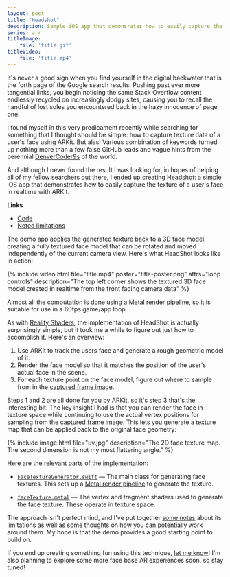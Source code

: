 ```yaml
---
layout: post
title: "Headshot"
description: Sample iOS app that demonsrates how to easily capture the texture of a user's face in realtime
series: arr
titleImage:
    file: 'title.gif'
titleVideo:
    file: 'title.mp4'
---
```


It's never a good sign when you find yourself in the digital backwater that is the forth page of the Google search results. Pushing past ever more tangential links, you begin noticing the same Stack Overflow content endlessly recycled on increasingly dodgy sites, causing you to recall the handful of lost soles you encountered back in the hazy innocence of page one.

I found myself in this very predicament recently while searching for something that I thought should be simple: how to capture texture data of a user's face using ARKit. But alas! Various combination of keywords turned up nothing more than a few false GitHub leads and vague hints from the perennial [DenverCoder9s](https://xkcd.com/979/) of the world.

And although I never found the result I was looking for, in hopes of helping all of my fellow searchers out there, I ended up creating [Headshot][src]: a simple iOS app that demonstrates how to easily capture the texture of a user's face in realtime with ARKit.

**Links**
- [Code][src]
- [Noted limitations][notes]

The demo app applies the generated texture back to a 3D face model, creating a fully textured face model that can be rotated and moved independently of the current camera view. Here's what HeadShot looks like in action:

{% include video.html file="title.mp4" poster="title-poster.png" attrs="loop controls" description="The top left corner shows the textured 3D face model created in realtime from the front facing camera data" %}

Almost all the computation is done using a [Metal render pipeline](https://developer.apple.com/documentation/metal/render_pipelines), so it is suitable for use in a 60fps game/app loop. 

As with [Reality Shaders](/reality-shaders), the implementation of HeadShot is actually surprisingly simple, but it took me a while to figure out just how to accomplish it. Here's an overview:

1. Use ARKit to track the users face and generate a rough geometric model of it.
1. Render the face model so that it matches the position of the user's actual face in the scene.
1. For each texture point on the face model, figure out where to sample from in the [captured frame image](https://developer.apple.com/documentation/arkit/arframe/2867984-capturedimage/).

Steps 1 and 2 are all done for you by ARKit, so it's step 3 that's the interesting bit. The key insight I had is that you can render the face in texture space while continuing to use the actual vertex positions for sampling from the [captured frame image](https://developer.apple.com/documentation/arkit/arframe/2867984-capturedimage/). This lets you generate a texture map that can be applied back to the original face geometry:

{% include image.html file="uv.jpg" description="The 2D face texture map.<br>The second dimension is not my most flattering angle." %}

Here are the relevant parts of the implementation:

- [`FaceTextureGenerator.swift`](https://github.com/mattbierner/headshot/blob/master/HeadShot/FaceTextureGenerator.swift) — The main class for generating face textures. This sets up a [Metal render pipeline](https://developer.apple.com/documentation/metal/render_pipelines) to generate the texture.

- [`faceTexture.metal`](https://github.com/mattbierner/headshot/blob/master/HeadShot/Resources/faceTexture.metal) — The vertex and fragment shaders used to generate the face texture. These operate in texture space.

The approach isn't perfect mind, and I've put together [some notes][notes] about its limitations as well as some thoughts on how you can potentially work around them. My hope is that the demo provides a good starting point to build on.

If you end up creating something fun using this technique, [let me know](https://twitter.com/mattbierner)! I'm also planning to explore some more face base AR experiences soon, so stay tuned!


[src]: https://github.com/mattbierner/headshot
[notes]: https://github.com/mattbierner/headshot#notes